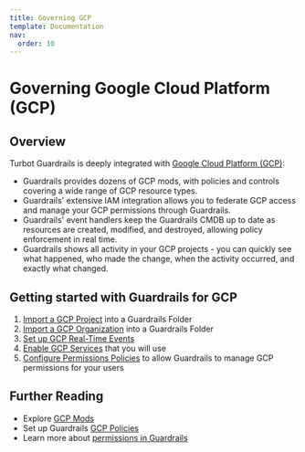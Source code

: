 ```yaml
---
title: Governing GCP
template: Documentation
nav:
  order: 10
---
```


# Governing Google Cloud Platform (GCP)

## Overview

Turbot Guardrails is deeply integrated with
[Google Cloud Platform (GCP)](https://cloud.google.com/):

- Guardrails provides dozens of GCP mods, with policies and controls covering a wide
  range of GCP resource types.
- Guardrails' extensive IAM integration allows you to federate GCP access and
  manage your GCP permissions through Guardrails.
- Guardrails' event handlers keep the Guardrails CMDB up to date as resources are created, modified,
  and destroyed, allowing policy enforcement in real time.
- Guardrails shows all activity in your GCP projects - you can quickly see what
  happened, who made the change, when the activity occurred, and exactly what
  changed.

## Getting started with Guardrails for GCP

1. [Import a GCP Project](guides/gcp/import-gcp-project) into a Guardrails Folder
1. [Import a GCP Organization](guides/gcp/import-gcp-organization) into a Guardrails Folder
1. [Set up GCP Real-Time Events](guides/gcp/real-time-events)
1. [Enable GCP Services](guides/gcp/services) that you will use
1. [Configure Permissions Policies](guides/gcp/permissions) to allow Guardrails to manage
   GCP permissions for your users

## Further Reading

- Explore [GCP Mods](https://hub.guardrails.turbot.com/mods/gcp/mods)
- Set up Guardrails [GCP Policies](https://hub.guardrails.turbot.com/policy-packs?providers=gcp)
- Learn more about [permissions in Guardrails](concepts/iam/permissions)
